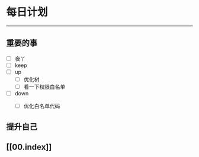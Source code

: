 
# 每日计划
---
## 重要的事

- [ ]    夜丫
- [ ]   keep
- [ ]  up
	- [ ] 优化树
	- [ ] 看一下权限白名单
- [ ] down
	- [ ] 优化白名单代码



## 提升自己

  



## [[00.index]]










